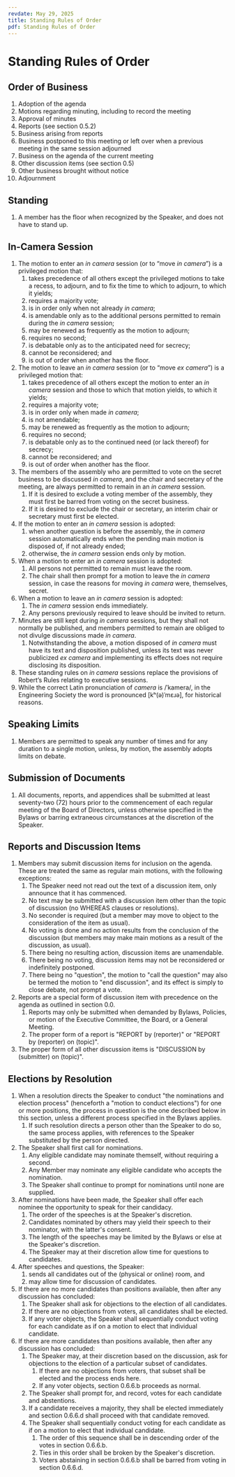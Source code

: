 ```yaml
---
revdate: May 29, 2025
title: Standing Rules of Order
pdf: Standing Rules of Order
---
```


# Standing Rules of Order

## Order of Business

1. Adoption of the agenda
1. Motions regarding minuting, including to record the meeting
1. Approval of minutes
1. Reports (see section 0.5.2)
1. Business arising from reports
1. Business postponed to this meeting or left over when a previous meeting in the same session adjourned
1. Business on the agenda of the current meeting
1. Other discussion items (see section 0.5)
1. Other business brought without notice
1. Adjournment

## Standing

1. A member has the floor when recognized by the Speaker, and does not have to stand up.

## In-Camera Session

1. The motion to enter an *in camera* session (or to “move *in camera*”) is a privileged motion that:
   1. takes precedence of all others except the privileged motions to take a recess, to adjourn, and to fix the time to which to adjourn, to which it yields;
   1. requires a majority vote;
   1. is in order only when not already *in camera*;
   1. is amendable only as to the additional persons permitted to remain during the *in camera* session;
   1. may be renewed as frequently as the motion to adjourn;
   1. requires no second;
   1. is debatable only as to the anticipated need for secrecy;
   1. cannot be reconsidered; and
   1. is out of order when another has the floor.
1. The motion to leave an *in camera* session (or to “move *ex camera*”) is a privileged motion that:
   1. takes precedence of all others except the motion to enter an *in camera* session and those to which that motion yields, to which it yields;
   1. requires a majority vote;
   1. is in order only when made *in camera*;
   1. is not amendable;
   1. may be renewed as frequently as the motion to adjourn;
   1. requires no second;
   1. is debatable only as to the continued need (or lack thereof) for secrecy;
   1. cannot be reconsidered; and
   1. is out of order when another has the floor.
1. The members of the assembly who are permitted to vote on the secret business to be discussed *in camera*, and the chair and secretary of the meeting, are always permitted to remain in an *in camera* session.
   1. If it is desired to exclude a voting member of the assembly, they must first be barred from voting on the secret business.
   1. If it is desired to exclude the chair or secretary, an interim chair or secretary must first be elected.
1. If the motion to enter an *in camera* session is adopted:
   1. when another question is before the assembly, the *in camera* session automatically ends when the pending main motion is disposed of, if not already ended;
   1. otherwise, the *in camera* session ends only by motion.
1. When a motion to enter an *in camera* session is adopted:
   1. All persons not permitted to remain must leave the room.
   1. The chair shall then prompt for a motion to leave the *in camera* session, in case the reasons for moving *in camera* were, themselves, secret.
1. When a motion to leave an *in camera* session is adopted:
   1. The *in camera* session ends immediately.
   1. Any persons previously required to leave should be invited to return.
1. Minutes are still kept during *in camera* sessions, but they shall not normally be published, and members permitted to remain are obliged to not divulge discussions made *in camera*.
   1. Notwithstanding the above, a motion disposed of *in camera* must have its text and disposition published, unless its text was never publicized *ex camera* and implementing its effects does not require disclosing its disposition.
1. These standing rules on *in camera* sessions replace the provisions of Robert’s Rules relating to executive sessions.
1. While the correct Latin pronunciation of *camera* is /ˈkamera/, in the Engineering Society the word is pronounced [kʰ(ə)ˈmɛɹə], for historical reasons.

## Speaking Limits

1. Members are permitted to speak any number of times and for any duration to a single motion, unless, by motion, the assembly adopts limits on debate.

## Submission of Documents

1. All documents, reports, and appendices shall be submitted at least seventy-two (72) hours prior to the commencement of each regular meeting of the Board of Directors, unless otherwise specified in the Bylaws or barring extraneous circumstances at the discretion of the Speaker.

## Reports and Discussion Items

1. Members may submit discussion items for inclusion on the agenda. These are treated the same as regular main motions, with the following exceptions:
   1. The Speaker need not read out the text of a discussion item, only announce that it has commenced.
   1. No text may be submitted with a discussion item other than the topic of discussion (no WHEREAS clauses or resolutions).
   1. No seconder is required (but a member may move to object to the consideration of the item as usual).
   1. No voting is done and no action results from the conclusion of the discussion (but members may make main motions as a result of the discussion, as usual).
   1. There being no resulting action, discussion items are unamendable.
   1. There being no voting, discussion items may not be reconsidered or indefinitely postponed.
   1. There being no "question", the motion to "call the question" may also be termed the motion to "end discussion", and its effect is simply to close debate, not prompt a vote.
1. Reports are a special form of discussion item with precedence on the agenda as outlined in section 0.0.
   1. Reports may only be submitted when demanded by Bylaws, Policies, or motion of the Executive Committee, the Board, or a General Meeting.
   1. The proper form of a report is "REPORT by (reporter)" or "REPORT by (reporter) on (topic)".
1. The proper form of all other discussion items is "DISCUSSION by (submitter) on (topic)".

## Elections by Resolution

1. When a resolution directs the Speaker to conduct "the nominations and election process" (henceforth a "motion to conduct elections") for one or more positions, the process in question is the one described below in this section, unless a different process specified in the Bylaws applies.
   1. If such resolution directs a person other than the Speaker to do so, the same process applies, with references to the Speaker substituted by the person directed.
1. The Speaker shall first call for nominations.
   1. Any eligible candidate may nominate themself, without requiring a second.
   1. Any Member may nominate any eligible candidate who accepts the nomination.
   1. The Speaker shall continue to prompt for nominations until none are supplied.
1. After nominations have been made, the Speaker shall offer each nominee the opportunity to speak for their candidacy.
   1. The order of the speeches is at the Speaker's discretion.
   1. Candidates nominated by others may yield their speech to their nominator, with the latter's consent.
   1. The length of the speeches may be limited by the Bylaws or else at the Speaker's discretion.
   1. The Speaker may at their discretion allow time for questions to candidates.
1. After speeches and questions, the Speaker:
   1. sends all candidates out of the (physical or online) room, and
   1. may allow time for discussion of candidates.
1. If there are no more candidates than positions available, then after any discussion has concluded:
   1. The Speaker shall ask for objections to the election of all candidates.
   1. If there are no objections from voters, all candidates shall be elected.
   1. If any voter objects, the Speaker shall sequentially conduct voting for each candidate as if on a motion to elect that individual candidate.
1. If there are more candidates than positions available, then after any discussion has concluded:
   1. The Speaker may, at their discretion based on the discussion, ask for objections to the election of a particular subset of candidates.
      1. If there are no objections from voters, that subset shall be elected and the process ends here.
      1. If any voter objects, section 0.6.6.b proceeds as normal.
   1. The Speaker shall prompt for, and record, votes for each candidate and abstentions.
   1. If a candidate receives a majority, they shall be elected immediately and section 0.6.6.d shall proceed with that candidate removed.
   1. The Speaker shall sequentially conduct voting for each candidate as if on a motion to elect that individual candidate.
      1. The order of this sequence shall be in descending order of the votes in section 0.6.6.b.
      1. Ties in this order shall be broken by the Speaker's discretion.
      1. Voters abstaining in section 0.6.6.b shall be barred from voting in section 0.6.6.d.
